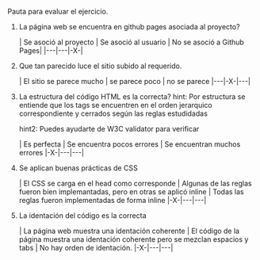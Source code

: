
Pauta para evaluar el ejercicio.

1. La página web se encuentra en github pages asociada al proyecto?

	| Se asoció al proyecto | Se asoció al usuario | No se asoció a Github Pages|
	|---|---|-X-|
 
2. Que tan parecido luce el sitio subido al requerido.

	| El sitio se parece mucho | se parece poco | no se parece
|---|-X-|---|


3. La estructura del código HTML es la correcta?
	hint: Por estructura se entiende que los tags se encuentren en el orden jerarquico correspondiente y cerrados según las reglas estudidadas
	
	hint2: Puedes ayudarte de W3C validator para verificar

	| Es perfecta | Se encuentra pocos errores | Se encuentran muchos errores 
	|-X-|---|---|

4. Se aplican buenas prácticas de CSS 

	| El CSS se carga en el head como corresponde | Algunas de las reglas fueron bien implemantadas, pero en otras se aplicó inline | Todas las reglas fueron implementadas de forma inline
	|-X-|---|---|

5. La identación del código es la correcta

	| La página web muestra una identación coherente | El código de la página muestra una identación coherente pero se mezclan espacios y tabs | No hay orden de identación.
	|-X-|---|---|
